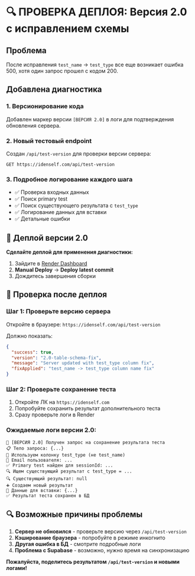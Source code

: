 # 🔍 ПРОВЕРКА ДЕПЛОЯ: Версия 2.0 с исправлением схемы

## Проблема
После исправления `test_name` → `test_type` все еще возникает ошибка 500, хотя один запрос прошел с кодом 200.

## Добавлена диагностика

### 1. Версионирование кода
Добавлен маркер версии `[ВЕРСИЯ 2.0]` в логи для подтверждения обновления сервера.

### 2. Новый тестовый endpoint
Создан `/api/test-version` для проверки версии сервера:
```
GET https://idenself.com/api/test-version
```

### 3. Подробное логирование каждого шага
- ✅ Проверка входных данных
- ✅ Поиск primary test
- ✅ Поиск существующего результата с `test_type`
- ✅ Логирование данных для вставки
- ✅ Детальные ошибки

## 🚀 Деплой версии 2.0

**Сделайте деплой для применения диагностики:**

1. Зайдите в [Render Dashboard](https://dashboard.render.com/)
2. **Manual Deploy** → **Deploy latest commit**
3. Дождитесь завершения сборки

## 🧪 Проверка после деплоя

### Шаг 1: Проверьте версию сервера
Откройте в браузере: `https://idenself.com/api/test-version`

Должно показать:
```json
{
  "success": true,
  "version": "2.0-table-schema-fix",
  "message": "Server updated with test_type column fix",
  "fixApplied": "test_name -> test_type column name fix"
}
```

### Шаг 2: Проверьте сохранение теста
1. Откройте ЛК на `https://idenself.com`
2. Попробуйте сохранить результат дополнительного теста
3. Сразу проверьте логи в Render

### Ожидаемые логи версии 2.0:
```
💾 [ВЕРСИЯ 2.0] Получен запрос на сохранение результата теста
📋 Тело запроса: {...}
🔧 Используем колонку test_type (не test_name)
📧 Email пользователя: ...
✅ Primary test найден для sessionId: ...
🔍 Ищем существующий результат с test_type = ...
🔍 Существующий результат: null
➕ Создаем новый результат
📝 Данные для вставки: {...}
✅ Результат теста сохранен в БД
```

## 🔍 Возможные причины проблемы

1. **Сервер не обновился** - проверьте версию через `/api/test-version`
2. **Кэширование браузера** - попробуйте в режиме инкогнито
3. **Другая ошибка в БД** - смотрите подробные логи
4. **Проблема с Supabase** - возможно, нужно время на синхронизацию

**Пожалуйста, поделитесь результатом `/api/test-version` и новыми логами!**
